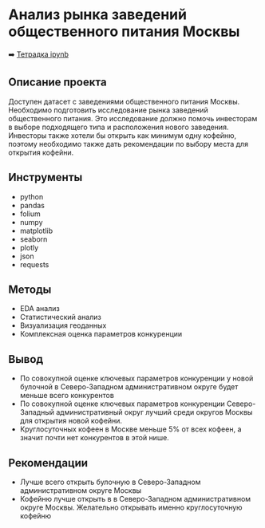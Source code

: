 # Анализ рынка заведений общественного питания Москвы

➡️ [Тетрадка ipynb]()

## Описание проекта

Доступен датасет с заведениями общественного питания Москвы. Необходимо подготовить исследование рынка заведений общественного питания. Это исследование должно помочь инвесторам в выборе подходящего типа и расположения нового заведения. Инвесторы также хотели бы открыть как минимум одну кофейню, поэтому необходимо также дать рекомендации по выбору места для открытия кофейни.


## Инструменты

- python
- pandas
- folium
- numpy
- matplotlib
- seaborn
- plotly
- json
- requests

## Методы
- EDA анализ
- Статистический анализ
- Визуализация геоданных
- Комплексная оценка параметров конкуренции


## Вывод
- По совокупной оценке ключевых параметров конкуренции у новой булочной в Северо-Западном административном округе будет меньше всего конкурентов
- По совокупной оценке ключевых параметров конкуренции Северо-Западный административный округ лучший среди округов Москвы для открытия новой кофейни.
- Круглосуточных кофеен в Москве меньше 5% от всех кофеен, а значит почти нет конкурентов в этой нише. 

## Рекомендации
- Лучше всего открыть булочную в Северо-Западном административном округе Москвы
- Кофейню лучше открыть в в Северо-Западном административном округе Москвы. Желательно открывать именно круглосуточную кофейню

